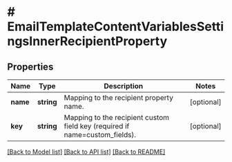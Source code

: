 # # EmailTemplateContentVariablesSettingsInnerRecipientProperty

## Properties

Name | Type | Description | Notes
------------ | ------------- | ------------- | -------------
**name** | **string** | Mapping to the recipient property name. | [optional]
**key** | **string** | Mapping to the recipient custom field key (required if name&#x3D;custom_fields). | [optional]

[[Back to Model list]](../../README.md#models) [[Back to API list]](../../README.md#endpoints) [[Back to README]](../../README.md)
